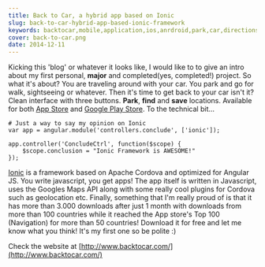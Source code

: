 ```yaml
---
title: Back to Car, a hybrid app based on Ionic
slug: back-to-car-hybrid-app-based-ionic-framework
keywords: backtocar,mobile,application,ios,anrdroid,park,car,directions
cover: back-to-car.png
date: 2014-12-11
---
```


Kicking this 'blog' or whatever it looks like, I would like to to give an intro about my first personal, **major** and completed(yes, completed!) project. So what it's about? You are traveling around with your car. You park and go for walk, sightseeing or whatever. Then it's time to get back to your car isn't it? Clean interface with three buttons. **Park**, **find** and **save** locations. Available for both [App Store](https://itunes.apple.com/us/app/backtocar/id936488095?ls=1&mt=8) and [Google Play Store](https://play.google.com/store/apps/details?id=com.iamemmanouil.backtocar). To the technical bit...

<!--more-->

    # Just a way to say my opinion on Ionic
    var app = angular.module('controllers.conclude', ['ionic']);

    app.controller('ConcludeCtrl', function($scope) {
        $scope.conclusion = "Ionic Framework is AWESOME!"
    });

[Ionic](http://www.ionicframework.com/) is a framework based on Apache Cordova and optimized for Angular JS. You write javascript, you get apps! The app itself is written in Javascript, uses the Googles Maps API along with some really cool plugins for Cordova such as geolocation etc. Finally, something that I'm really proud of is that it has more than 3.000 downloads after just 1 month with downloads from more than 100 countries while it reached the App store's Top 100 (Navigation) for more than 50 countries! Download it for free and let me know what you think! It's my first one so be polite :)

Check the website at [http://www.backtocar.com/](http://www.backtocar.com/)
